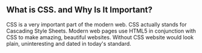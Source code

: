 ## What is CSS. and Why Is It Important?

CSS is a very important part of the modern web. CSS actually stands for Cascading Style Sheets. Modern web pages use HTML5 in conjunction with CSS to make amazing, beautiful websites. Without CSS website would look plain, uninteresting and dated in today's standard. 

